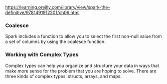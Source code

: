 https://learning.oreilly.com/library/view/spark-the-definitive/9781491912201/ch06.html

### Coalesce
Spark includes a function to allow you to select the first non-null value from a set of columns by using the coalesce function.

### Working with Complex Types
Complex types can help you organize and structure your data in ways that make more sense for the problem that you are hoping to solve. There are three kinds of complex types: structs, arrays, and maps.


